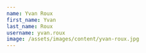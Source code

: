 ```yaml
---
name: Yvan Roux
first_name: Yvan
last_name: Roux
username: yvan.roux
image: /assets/images/content/yvan-roux.jpg
---
```

